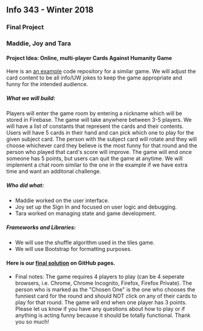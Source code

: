 ## Info 343 - Winter 2018
### Final Project
### Maddie, Joy and Tara

#### Project Idea: Online, multi-player Cards Against Humanity Game

Here is an [an example](https://github.com/jlxp/PretendYoureXyzzy) code repository for a similar game.
We will adjust the card content to be all info/UW jokes to keep the game appropriate and funny for the intended audience.

##### What we will build:
Players will enter the game room by entering a nickname which will be stored in Firebase. The game will take anywhere between 3-5 players. We will have a list of constants that represent the cards and their contents. Users will have 5 cards in their hand and can pick which one to play for the given subject card. The person with the subject card will rotate and they will choose whichever card they believe is the most funny for that round and the person who played that card's score will improve. The game will end once someone has 5 points, but users can quit the game at anytime. We will implement a chat room similar to the one in the example if we have extra time and want an additonal challenge.

##### Who did what:
* Maddie worked on the user interface.
* Joy set up the Sign In and focused on user logic and debugging.
* Tara worked on managing state and game development.

##### Frameworks and Libraries:
* We will use the shuffle algorithm used in the tiles game.
* We will use Bootstrap for formatting purposes.

#### Here is our [final solution](https://info343b-w18.github.io/info343-finalproject/game/#/) on GitHub pages.

* Final notes: The game requires 4 players to play (can be 4 seperate browsers, i.e. Chrome, Chrome Incognito, Firefox, Firefox Private). The person who is marked as the "Chosen One" is the one who chooses the funniest card for the round and should NOT click on any of their cards to play for that round. The game will end when one player has 3 points. Please let us know if you have any questions about how to play or if anything is acting funny because it should be totally functional. Thank you so much!
